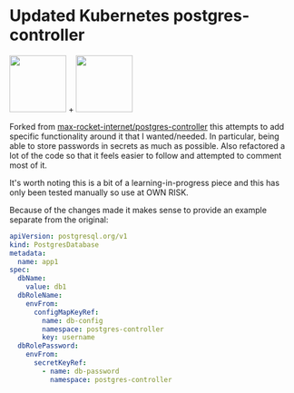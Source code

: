 # Updated Kubernetes postgres-controller

  <img src="https://raw.githubusercontent.com/max-rocket-internet/postgres-controller/master/img/k8s-logo.png" width="100"> + <img src="https://raw.githubusercontent.com/max-rocket-internet/postgres-controller/master/img/postgres-logo.png" width="100">

Forked from [max-rocket-internet/postgres-controller](https://github.com/max-rocket-internet/postgres-controller) this attempts to add specific functionality around it that I wanted/needed. In particular, being able to store passwords in secrets as much as possible. Also refactored a lot of the code so that it feels easier to follow and attempted to comment most of it.

It's worth noting this is a bit of a learning-in-progress piece and this has only been tested manually so use at OWN RISK.

Because of the changes made it makes sense to provide an example separate from the original:

```yaml
apiVersion: postgresql.org/v1
kind: PostgresDatabase
metadata:
  name: app1
spec:
  dbName: 
    value: db1
  dbRoleName: 
    envFrom:
      configMapKeyRef:
        name: db-config
        namespace: postgres-controller
        key: username
  dbRolePassword: 
    envFrom:
      secretKeyRef:
        - name: db-password
          namespace: postgres-controller
```

